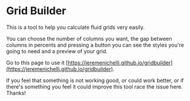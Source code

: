 # Grid Builder

This is a tool to help you calculate fluid grids very easily.

You can choose the number of columns you want, the gap between columns in percents and pressing a button you can see the styles you're going to need and a preview of your grid.

Go to this page to use it [https://jeremenichelli.github.io/gridbuilder](https://jeremenichelli.github.io/gridbuilder).

If you feel that something is not working good, or could work better, or if there's something you feel it could improve this tool race the issue here. Thanks!
